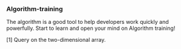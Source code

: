 ### Algorithm-training

The algorithm is a good tool to help developers work quickly and powerfully.
Start to learn and open your mind on Algorithm training!

[1] Query on the two-dimensional array.

